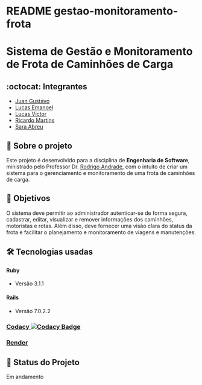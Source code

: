 # README gestao-monitoramento-frota
# Sistema de Gestão e Monitoramento de Frota de Caminhões de Carga

## :octocat: Integrantes

- [Juan Gustavo](https://github.com/JuanGustah)
- [Lucas Emanoel](https://github.com/LucasEmanoel)
- [Lucas Victor](https://github.com/lucasvictoor)
- [Ricardo Martins](https://github.com/RickyM7)
- [Sara Abreu](https://github.com/ynjisng)

## :page_with_curl: Sobre o projeto

Este projeto é desenvolvido para a disciplina de __Engenharia de Software__, ministrado pelo Professor Dr. [Rodrigo Andrade](https://github.com/rcaa), com o intuito de criar um sistema para o gerenciamento e monitoramento de uma frota de caminhões de carga.

## :round_pushpin: Objetivos

O sistema deve permitir ao administrador autenticar-se de forma segura, cadastrar, editar, visualizar e remover informações dos caminhões, motoristas e rotas. Além disso, deve fornecer uma visão clara do status da frota e facilitar o planejamento e monitoramento de viagens e manutenções.

## :hammer_and_wrench: Tecnologias usadas

#### Ruby
* Versão 3.1.1

#### Rails
* Versão 7.0.2.2

### [Codacy ![Codacy Badge](https://app.codacy.com/project/badge/Grade/5cb16aa916a6421bb00111d5d2aad5aa)](https://app.codacy.com/gh/2023-1-ES-UFAPE/gestao-monitoramento-frota/dashboard?utm_source=gh&utm_medium=referral&utm_content=&utm_campaign=Badge_grade)
### [Render](https://gestao-monitoramento-frota.onrender.com)

## :construction: Status do Projeto
Em andamento

